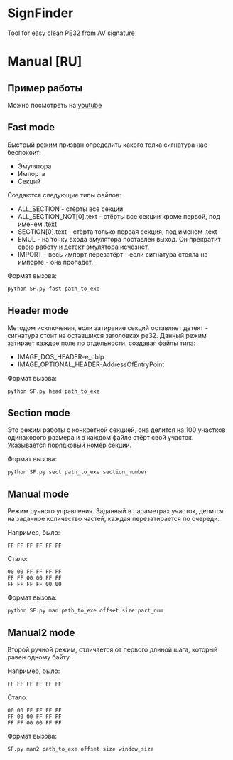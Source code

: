 # SignFinder
Tool for easy clean PE32 from AV signature 
 
# Manual [RU]
## Пример работы
Можно посмотреть на [youtube](https://www.youtube.com/watch?v=5I6HMdZfoE8)

## Fast mode
Быстрый режим призван определить какого толка сигнатура нас беспокоит:
* Эмулятора
* Импорта
* Секций

Создаются следующие типы файлов:
* ALL_SECTION - стёрты все секции
* ALL_SECTION_NOT[0].text - стёрты все секции кроме первой, под именем .text
* SECTION[0].text - стёрта только первая секция, под именем .text
* EMUL - на точку входа эмулятора поставлен выход. Он прекратит свою работу и детект эмулятора исчезнет.
* IMPORT - весь импорт перезатёрт - если сигнатура стояла на импорте - она пропадёт.

Формат вызова:

	python SF.py fast path_to_exe 

## Header mode
Методом исключения, если затирание секций оставляет детект - сигнатура стоит на оставшихся заголовках pe32. Данный режим затирает каждое поле по отдельности, создавая файлы типа:

* IMAGE_DOS_HEADER-e_cblp
* IMAGE_OPTIONAL_HEADER-AddressOfEntryPoint

Формат вызова:

	python SF.py head path_to_exe

## Section mode
Это режим работы с конкретной секцией, она делится на 100 участков одинакового размера и в каждом файле стёрт свой участок. Указывается порядковый номер секции.

Формат вызова:

	python SF.py sect path_to_exe section_number

## Manual mode
Режим ручного управления. Заданный в параметрах участок, делится на заданное количество частей, каждая перезатирается по очереди.

Например, было:

	FF FF FF FF FF FF 
Стало:

	00 00 FF FF FF FF 	
	FF FF 00 00 FF FF 	
	FF FF FF FF 00 00
	
Формат вызова:

	python SF.py man path_to_exe offset size part_num

## Manual2 mode
Второй ручной режим, отличается от первого длиной шага, который равен одному байту.

Например, было:

	FF FF FF FF FF FF 
Стало:

	00 00 FF FF FF FF 
	FF 00 00 FF FF FF 
	FF FF 00 00 FF FF 

Формат вызова:

	SF.py man2 path_to_exe offset size window_size

